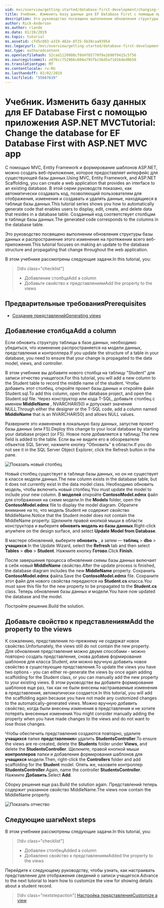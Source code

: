 ```yaml
---
uid: mvc/overview/getting-started/database-first-development/changing-the-database
title: Учебник. Изменить базу данных для EF Database First с помощью приложения ASP.NET MVC
description: Это руководство посвящено выполнении обновления структуры базы данных и распространение этого изменения на протяжении всего веб-приложения.
author: Rick-Anderson
ms.author: riande
ms.date: 01/28/2019
ms.topic: tutorial
ms.assetid: cfd5c083-a319-482e-8f25-5b38caa93954
msc.legacyurl: /mvc/overview/getting-started/database-first-development/changing-the-database
msc.type: authoredcontent
ms.openlocfilehash: 52cad1120908cf0d4f85770f8e2690f9415c5f56
ms.sourcegitcommit: ed76cc752966c604a795fbc56d5a71d16ded0b58
ms.translationtype: MT
ms.contentlocale: ru-RU
ms.lasthandoff: 02/02/2019
ms.locfileid: "55667639"
---
```

# <a name="tutorial-change-the-database-for-ef-database-first-with-aspnet-mvc-app"></a><span data-ttu-id="1f3a3-103">Учебник. Изменить базу данных для EF Database First с помощью приложения ASP.NET MVC</span><span class="sxs-lookup"><span data-stu-id="1f3a3-103">Tutorial: Change the database for EF Database First with ASP.NET MVC app</span></span>

<span data-ttu-id="1f3a3-104">С помощью MVC, Entity Framework и формирование шаблонов ASP.NET, можно создать веб-приложение, которое предоставляет интерфейс для существующей базы данных.</span><span class="sxs-lookup"><span data-stu-id="1f3a3-104">Using MVC, Entity Framework, and ASP.NET Scaffolding, you can create a web application that provides an interface to an existing database.</span></span> <span data-ttu-id="1f3a3-105">В этой серии руководств показано, как автоматически создавать код, позволяющий пользователям для отображения, изменения и создавать и удалять данные, находящиеся в таблице базы данных.</span><span class="sxs-lookup"><span data-stu-id="1f3a3-105">This tutorial series shows you how to automatically generate code that enables users to display, edit, create, and delete data that resides in a database table.</span></span> <span data-ttu-id="1f3a3-106">Созданный код соответствует столбцам в таблице базы данных.</span><span class="sxs-lookup"><span data-stu-id="1f3a3-106">The generated code corresponds to the columns in the database table.</span></span>

<span data-ttu-id="1f3a3-107">Это руководство посвящено выполнении обновления структуры базы данных и распространение этого изменения на протяжении всего веб-приложения.</span><span class="sxs-lookup"><span data-stu-id="1f3a3-107">This tutorial focuses on making an update to the database structure and propagating that change throughout the web application.</span></span>

<span data-ttu-id="1f3a3-108">В этом учебнике рассмотрены следующие задачи.</span><span class="sxs-lookup"><span data-stu-id="1f3a3-108">In this tutorial, you:</span></span>

> [!div class="checklist"]
> * <span data-ttu-id="1f3a3-109">Добавление столбца</span><span class="sxs-lookup"><span data-stu-id="1f3a3-109">Add a column</span></span>
> * <span data-ttu-id="1f3a3-110">Добавьте свойство к представлениям</span><span class="sxs-lookup"><span data-stu-id="1f3a3-110">Add the property to the views</span></span>

## <a name="prerequisites"></a><span data-ttu-id="1f3a3-111">Предварительные требования</span><span class="sxs-lookup"><span data-stu-id="1f3a3-111">Prerequisites</span></span>

* [<span data-ttu-id="1f3a3-112">Создание представлений</span><span class="sxs-lookup"><span data-stu-id="1f3a3-112">Generating views</span></span>](generating-views.md)

## <a name="add-a-column"></a><span data-ttu-id="1f3a3-113">Добавление столбца</span><span class="sxs-lookup"><span data-stu-id="1f3a3-113">Add a column</span></span>

<span data-ttu-id="1f3a3-114">Если обновить структуру таблицы в базе данных, необходимо убедиться, что изменение распространяется на модели данных, представления и контроллера.</span><span class="sxs-lookup"><span data-stu-id="1f3a3-114">If you update the structure of a table in your database, you need to ensure that your change is propagated to the data model, views, and controller.</span></span>

<span data-ttu-id="1f3a3-115">В этом учебнике вы добавите нового столбца на таблицу "Student" для записи отчество учащегося.</span><span class="sxs-lookup"><span data-stu-id="1f3a3-115">For this tutorial, you will add a new column to the Student table to record the middle name of the student.</span></span> <span data-ttu-id="1f3a3-116">Чтобы добавить этот столбец, откройте проект базы данных и откройте файл Student.sql.</span><span class="sxs-lookup"><span data-stu-id="1f3a3-116">To add this column, open the database project, and open the Student.sql file.</span></span> <span data-ttu-id="1f3a3-117">Через конструктор или кода T-SQL, добавьте столбец с именем **MiddleName** , NVARCHAR(50) и допускает значения NULL.</span><span class="sxs-lookup"><span data-stu-id="1f3a3-117">Through either the designer or the T-SQL code, add a column named **MiddleName** that is an NVARCHAR(50) and allows NULL values.</span></span>

<span data-ttu-id="1f3a3-118">Разверните это изменение в локальную базу данных, запустив проект базы данных (или F5).</span><span class="sxs-lookup"><span data-stu-id="1f3a3-118">Deploy this change to your local database by starting your database project (or F5).</span></span> <span data-ttu-id="1f3a3-119">Новое поле добавляется в таблицу.</span><span class="sxs-lookup"><span data-stu-id="1f3a3-119">The new field is added to the table.</span></span> <span data-ttu-id="1f3a3-120">Если вы не видите его в обозревателе объектов SQL Server, нажмите кнопку "Обновить" в области.</span><span class="sxs-lookup"><span data-stu-id="1f3a3-120">If you do not see it in the SQL Server Object Explorer, click the Refresh button in the pane.</span></span>

![Показать новый столбец](changing-the-database/_static/image2.png)

<span data-ttu-id="1f3a3-122">Новый столбец существует в таблице базы данных, но он не существует в классе модели данных.</span><span class="sxs-lookup"><span data-stu-id="1f3a3-122">The new column exists in the database table, but it does not currently exist in the data model class.</span></span> <span data-ttu-id="1f3a3-123">Необходимо обновить модель, чтобы включить новый столбец.</span><span class="sxs-lookup"><span data-stu-id="1f3a3-123">You must update the model to include your new column.</span></span> <span data-ttu-id="1f3a3-124">В **моделей** откройте **ContosoModel.edmx** файл для отображения на схеме модели.</span><span class="sxs-lookup"><span data-stu-id="1f3a3-124">In the **Models** folder, open the **ContosoModel.edmx** file to display the model diagram.</span></span> <span data-ttu-id="1f3a3-125">Обратите внимание на то, что модель Student не содержит свойство MiddleName.</span><span class="sxs-lookup"><span data-stu-id="1f3a3-125">Notice that the Student model does not contain the MiddleName property.</span></span> <span data-ttu-id="1f3a3-126">Щелкните правой кнопкой мыши в области конструктора и выберите **обновить модель из базы данных**.</span><span class="sxs-lookup"><span data-stu-id="1f3a3-126">Right-click anywhere on the design surface, and select **Update Model from Database**.</span></span>

<span data-ttu-id="1f3a3-127">В мастере обновлений, выберите **обновить** , а затем — **таблиц** > **dbo** > **учащихся**.</span><span class="sxs-lookup"><span data-stu-id="1f3a3-127">In the Update Wizard, select the **Refresh** tab and then select **Tables** > **dbo** > **Student**.</span></span> <span data-ttu-id="1f3a3-128">Нажмите кнопку **Готово**.</span><span class="sxs-lookup"><span data-stu-id="1f3a3-128">Click **Finish**.</span></span>

<span data-ttu-id="1f3a3-129">После завершения процесса обновления схемы базы данных включает в себя новый **MiddleName** свойство.</span><span class="sxs-lookup"><span data-stu-id="1f3a3-129">After the update process is finished, the database diagram includes the new **MiddleName** property.</span></span> <span data-ttu-id="1f3a3-130">Сохранить **ContosoModel.edmx** файла.</span><span class="sxs-lookup"><span data-stu-id="1f3a3-130">Save the **ContosoModel.edmx** file.</span></span> <span data-ttu-id="1f3a3-131">Сохраните этот файл для нового свойства передаются на **Student.cs** класса.</span><span class="sxs-lookup"><span data-stu-id="1f3a3-131">You must save this file for the new property to be propagated to the **Student.cs** class.</span></span> <span data-ttu-id="1f3a3-132">Теперь обновления базы данных и модели.</span><span class="sxs-lookup"><span data-stu-id="1f3a3-132">You have now updated the database and the model.</span></span>

<span data-ttu-id="1f3a3-133">Постройте решение.</span><span class="sxs-lookup"><span data-stu-id="1f3a3-133">Build the solution.</span></span>

## <a name="add-the-property-to-the-views"></a><span data-ttu-id="1f3a3-134">Добавьте свойство к представлениям</span><span class="sxs-lookup"><span data-stu-id="1f3a3-134">Add the property to the views</span></span>

<span data-ttu-id="1f3a3-135">К сожалению, представления по-прежнему не содержат новое свойство.</span><span class="sxs-lookup"><span data-stu-id="1f3a3-135">Unfortunately, the views still do not contain the new property.</span></span> <span data-ttu-id="1f3a3-136">Для обновления представления можно двумя способами - можно повторно создать представления, снова добавив формирования шаблонов для класса Student, или можно вручную добавить новое свойство в существующие представления.</span><span class="sxs-lookup"><span data-stu-id="1f3a3-136">To update the views you have two options - you can either re-generate the views by once again adding scaffolding for the Student class, or you can manually add the new property to your existing views.</span></span> <span data-ttu-id="1f3a3-137">В этом руководстве вы добавите формирование шаблонов еще раз, так как не были внесены настраиваемые изменения в представления, автоматически создается.</span><span class="sxs-lookup"><span data-stu-id="1f3a3-137">In this tutorial, you will add the scaffolding again because you have not made any customized changes to the automatically-generated views.</span></span> <span data-ttu-id="1f3a3-138">Можно вручную добавить свойство, когда были внесены изменения в представления и не хотите потерять внесенные изменения.</span><span class="sxs-lookup"><span data-stu-id="1f3a3-138">You might consider manually adding the property when you have made changes to the views and do not want to lose those changes.</span></span>

<span data-ttu-id="1f3a3-139">Чтобы обеспечить представления создаются повторно, удалите **учащихся** папке **представления**и удалить **StudentsController**.</span><span class="sxs-lookup"><span data-stu-id="1f3a3-139">To ensure the views are re-created, delete the **Students** folder under **Views**, and delete the **StudentsController**.</span></span> <span data-ttu-id="1f3a3-140">Щелкните, правой кнопкой мыши **контроллеров** папки и добавление формирования шаблонов для **учащихся** модели.</span><span class="sxs-lookup"><span data-stu-id="1f3a3-140">Then, right-click the **Controllers** folder and add scaffolding for the **Student** model.</span></span> <span data-ttu-id="1f3a3-141">Опять же, назовите контроллер **StudentsController**.</span><span class="sxs-lookup"><span data-stu-id="1f3a3-141">Again, name the controller **StudentsController**.</span></span> <span data-ttu-id="1f3a3-142">Нажмите **Добавить**.</span><span class="sxs-lookup"><span data-stu-id="1f3a3-142">Select **Add**.</span></span>

<span data-ttu-id="1f3a3-143">Сборку решения еще раз.</span><span class="sxs-lookup"><span data-stu-id="1f3a3-143">Build the solution again.</span></span> <span data-ttu-id="1f3a3-144">Представлений теперь содержит указанное свойство MiddleName.</span><span class="sxs-lookup"><span data-stu-id="1f3a3-144">The views now contain the MiddleName property.</span></span>

![Показать отчество](changing-the-database/_static/image5.png)

## <a name="next-steps"></a><span data-ttu-id="1f3a3-146">Следующие шаги</span><span class="sxs-lookup"><span data-stu-id="1f3a3-146">Next steps</span></span>

<span data-ttu-id="1f3a3-147">В этом учебнике рассмотрены следующие задачи.</span><span class="sxs-lookup"><span data-stu-id="1f3a3-147">In this tutorial, you:</span></span>

> [!div class="checklist"]
> * <span data-ttu-id="1f3a3-148">Добавлен столбец</span><span class="sxs-lookup"><span data-stu-id="1f3a3-148">Added a column</span></span>
> * <span data-ttu-id="1f3a3-149">Добавлено свойство к представлениям</span><span class="sxs-lookup"><span data-stu-id="1f3a3-149">Added the property to the views</span></span>

<span data-ttu-id="1f3a3-150">Перейдите к следующему руководству, чтобы узнать, как настраивать представление для отображения сведений о записи учащегося.</span><span class="sxs-lookup"><span data-stu-id="1f3a3-150">Advance to the next tutorial to learn how to customize the view for showing details about a student record.</span></span>
> [!div class="nextstepaction"]
> [<span data-ttu-id="1f3a3-151">Настройка представления</span><span class="sxs-lookup"><span data-stu-id="1f3a3-151">Customize a view</span></span>](customizing-a-view.md)